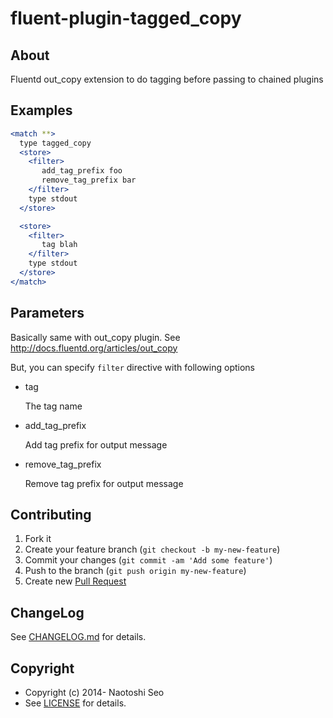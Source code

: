 # fluent-plugin-tagged_copy

## About

Fluentd out\_copy extension to do tagging before passing to chained plugins

## Examples

```apache
<match **>
  type tagged_copy
  <store>
    <filter>
       add_tag_prefix foo
       remove_tag_prefix bar
    </filter>
    type stdout
  </store>

  <store>
    <filter>
       tag blah
    </filter>
    type stdout
  </store>
</match>
```

## Parameters

Basically same with out\_copy plugin. See http://docs.fluentd.org/articles/out_copy

But, you can specify `filter` directive with following options

* tag

    The tag name

* add_tag_prefix

    Add tag prefix for output message

* remove_tag_prefix

    Remove tag prefix for output message
    
## Contributing

1. Fork it
2. Create your feature branch (`git checkout -b my-new-feature`)
3. Commit your changes (`git commit -am 'Add some feature'`)
4. Push to the branch (`git push origin my-new-feature`)
5. Create new [Pull Request](../../pull/new/master)

## ChangeLog

See [CHANGELOG.md](CHANGELOG.md) for details.

## Copyright

* Copyright (c) 2014- Naotoshi Seo
* See [LICENSE](LICENSE) for details.
